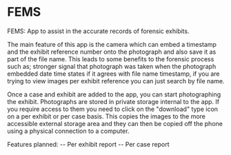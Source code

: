 # FEMS
FEMS: App to assist in the accurate records of forensic exhibits.

The main feature of this app is the camera which can embed a timestamp and the exhibit reference number onto the 
photograph and also save it as part of the file name. This leads to some benefits to the forensic process such as; stronger 
signal that photograph was taken when the photograph embedded date time states if it agrees with file name timestamp, if you
are trying to view images per exhibit reference you can just search by file name.

Once a case and exhibit are added to the app, you can start photographing the exhibit. Photographs are stored in private
storage internal to the app. If you require access to them you need to click on the "download" type icon on a per exhibit or
per case basis. This copies the images to the more accessible external storage area and they can then be copied off the phone
using a physical connection to a computer.

Features planned:
-- Per exhibit report
-- Per case report

